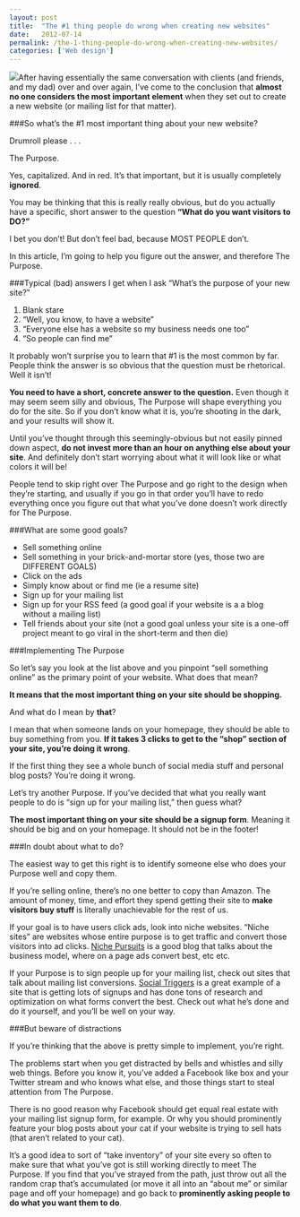 ```yaml
---
layout: post
title:  "The #1 thing people do wrong when creating new websites"
date:   2012-07-14
permalink: /the-1-thing-people-do-wrong-when-creating-new-websites/
categories: ['Web design']
---
```


<img src="{{ site.baseurl }}/images/do-not-enter-300x199.jpeg" class="post-thumb alignleft">After having essentially the same conversation with clients (and friends, and my dad) over and over again, I’ve come to the conclusion that **almost no one considers the most important element** when they set out to create a new website (or mailing list for that matter).

###So what’s the #1 most important thing about your new website?

Drumroll please . . .

<span class="red">The Purpose.</span>

Yes, capitalized. And in red. It’s that important, but it is usually completely **ignored**.

You may be thinking that this is really really obvious, but do you actually have a specific, short answer to the question **“What do you want visitors to DO?”**

I bet you don’t! But don’t feel bad, because MOST PEOPLE don’t.

In this article, I’m going to help you figure out the answer, and therefore <span class="red">The Purpose</span>.

###Typical (bad) answers I get when I ask “What’s the purpose of your new site?”

1. Blank stare
1. “Well, you know, to have a website”
1. “Everyone else has a website so my business needs one too”
1. “So people can find me”

It probably won’t surprise you to learn that #1 is the most common by far. People think the answer is so obvious that the question must be rhetorical. Well it isn’t!

**You need to have a short, concrete answer to the question.** Even though it may seem seem silly and obvious, <span class="red">The Purpose</span> will shape everything you do for the site. So if you don’t know what it is, you’re shooting in the dark, and your results will show it.

Until you’ve thought through this seemingly-obvious but not easily pinned down aspect, **do not invest more than an hour on anything else about your site**. And definitely don’t start worrying about what it will look like or what colors it will be!

People tend to skip right over <span class="red">The Purpose</span> and go right to the design when they’re starting, and usually if you go in that order you’ll have to redo everything once you figure out that what you’ve done doesn’t work directly for <span class="red">The Purpose</span>.

###What are some good goals?

* Sell something online
* Sell something in your brick-and-mortar store (yes, those two are DIFFERENT GOALS)
* Click on the ads
* Simply know about or find me (ie a resume site)
* Sign up for your mailing list
* Sign up for your RSS feed (a good goal if your website is a a blog without a mailing list)
* Tell friends about your site (not a good goal unless your site is a one-off project meant to go viral in the short-term and then die)

###Implementing The Purpose

So let’s say you look at the list above and you pinpoint “sell something online” as the primary point of your website. What does that mean?

**It means that the most important thing on your site should be shopping.**

And what do I mean by **that**?

I mean that when someone lands on your homepage, they should be able to buy something from you. **If it takes 3 clicks to get to the “shop” section of your site, you’re doing it wrong**.

If the first thing they see a whole bunch of social media stuff and personal blog posts? You’re doing it wrong.

Let’s try another <span class="red">Purpose</span>. If you’ve decided that what you really want people to do is “sign up for your mailing list,” then guess what?

**The most important thing on your site should be a signup form**. Meaning it should be big and on your homepage. It should not be in the footer!

###In doubt about what to do?

The easiest way to get this right is to identify someone else who does your <span class="red">Purpose</span> well and copy them.

If you’re selling online, there’s no one better to copy than Amazon. The amount of money, time, and effort they spend getting their site to **make visitors buy stuff** is literally unachievable for the rest of us.

If your goal is to have users click ads, look into niche websites. “Niche sites” are websites whose entire purpose is to get traffic and convert those visitors into ad clicks. [Niche Pursuits](http://www.nichepursuits.com/) is a good blog that talks about the business model, where on a page ads convert best, etc etc.

If your Purpose is to sign people up for your mailing list, check out sites that talk about mailing list conversions. [Social Triggers](http://socialtriggers.com/) is a great example of a site that is getting lots of signups and has done tons of research and optimization on what forms convert the best. Check out what he’s done and do it yourself, and you’ll be well on your way.

###But beware of distractions

If you’re thinking that the above is pretty simple to implement, you’re right.

The problems start when you get distracted by bells and whistles and silly web things. Before you know it, you’ve added a Facebook like box and your Twitter stream and who knows what else, and those things start to steal attention from <span class="red">The Purpose</span>.

There is no good reason why Facebook should get equal real estate with your mailing list signup form, for example. Or why you should prominently feature your blog posts about your cat if your website is trying to sell hats (that aren’t related to your cat).

It’s a good idea to sort of “take inventory” of your site every so often to make sure that what you’ve got is still working directly to meet <span class="red">The Purpose</span>. If you find that you’ve strayed from the path, just throw out all the random crap that’s accumulated (or move it all into an “about me” or similar page and off your homepage) and go back to **prominently asking people to do what you want them to do**.
